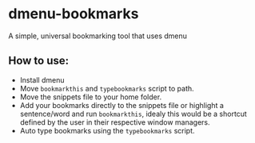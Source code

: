 # dmenu-bookmarks

A simple, universal bookmarking tool that uses dmenu

## How to use:
* Install dmenu
* Move `bookmarkthis` and `typebookmarks` script to path.
* Move the snippets file to your home folder.
* Add your bookmarks directly to the snippets file or highlight a sentence/word and run `bookmarkthis`, idealy this would be a shortcut defined by the user in their respective window managers.
* Auto type bookmarks using the `typebookmarks` script.
